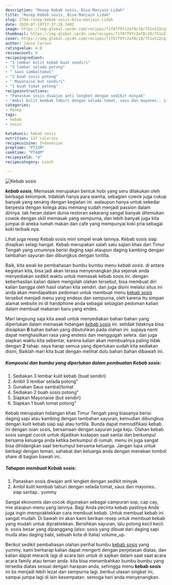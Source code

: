 ```yaml
---
description: "Resep Kebab sosis, Bisa Manjain Lidah"
title: "Resep Kebab sosis, Bisa Manjain Lidah"
slug: 2744-resep-kebab-sosis-bisa-manjain-lidah
date: 2020-07-19T17:37:28.340Z
image: https://img-global.cpcdn.com/recipes/f1f87f97c2af8c10/751x532cq70/kebab-sosis-foto-resep-utama.jpg
thumbnail: https://img-global.cpcdn.com/recipes/f1f87f97c2af8c10/751x532cq70/kebab-sosis-foto-resep-utama.jpg
cover: https://img-global.cpcdn.com/recipes/f1f87f97c2af8c10/751x532cq70/kebab-sosis-foto-resep-utama.jpg
author: Janie Carson
ratingvalue: 4.8
reviewcount: 9
recipeingredient:
- "3 lembar kulit kebab buat sendiri"
- "3 lembar selada potong"
- " Saus sambaltomat"
- "2 buah sosis potong"
- " Mayonaise but sendiri"
- "1 buah tomat potong"
recipeinstructions:
- "Panaskan sosis diwajan anti lengket dengan sedikit minyak"
- "Ambil kulit kembab taburi dengan selada tomat, saus dan mayones.. siap santap.. yummy"
categories:
- Resep
tags:
- kebab
- sosis

katakunci: kebab sosis 
nutrition: 137 calories
recipecuisine: Indonesian
preptime: "PT22M"
cooktime: "PT48M"
recipeyield: "4"
recipecategory: Lunch

---
```



![Kebab sosis](https://img-global.cpcdn.com/recipes/f1f87f97c2af8c10/751x532cq70/kebab-sosis-foto-resep-utama.jpg)

<b><i>kebab sosis</i></b>, Memasak merupakan bentuk hobi yang seru dilakukan oleh berbagai kelompok. tidaklah hanya para wanita, sebagian cowok juga cukup banyak yang senang dengan kegiatan ini. walaupun hanya untuk sekedar berpesta dengan kolega atau memang sudah menjadi passion dalam dirinya. tak heran dalam dunia restoran sekarang sangat banyak ditemukan cowok dengan skill memasak yang sempurna, dan lebih banyak juga kita jumpai di aneka rumah makan dan cafe yang mempunyai koki pria sebagai koki terbaik nya.

Lihat juga resep Kebab sosis mini simpel enak lainnya. Kebab sosis siap disajikan selagi hangat. Kebab merupakan salah satu sajian khas dari Timur Tengah yang umumnya berisi daging sapi ataupun daging kambing dengan tambahan sayuran dan dibungkus dengan tortilla.

Baik, kita awali ke pembahasan bumbu bumbu menu <i>kebab sosis</i>. di antara kegiatan kita, bisa jadi akan terasa menyenangkan jika sejenak anda menyediakan sedikit waktu untuk memasak kebab sosis ini. dengan keberhasilan kalian dalam mengolah olahan tersebut, bisa membuat diri kalian bangga oleh hasil olahan kita sendiri. dan juga disini melalui situs ini anda akan mendapatkan pedoman untuk membuat menu <u>kebab sosis</u> tersebut menjadi menu yang endess dan sempurna, oleh karena itu simpan alamat website ini di handphone anda sebagai sebagian pedoman kalian dalam membuat makanan baru yang endes.


Mari langsung saja kita awali untuk menyediakan bahan bahan yang diperlukan dalam memasak hidangan <u><i>kebab sosis</i></u> ini. setidak tidaknya bisa disiapkan <b>6</b> bahan bahan yang dibutuhkan pada olahan ini. supaya nanti dapat menghasilkan rasa yang endess dan menggugah selera. dan juga siapkan waktu kita sebentar, karena kalian akan membuatnya paling tidak dengan <b>2</b> tahap. saya harap semua yang diperlukan sudah kita sediakan disini, Baiklah mari kita buat dengan melihat dulu bahan bahan dibawah ini.

<!--inarticleads1-->

##### Komposisi dan bumbu yang diperlukan dalam pembuatan Kebab sosis:

1. Sediakan 3 lembar kulit kebab (buat sendiri)
1. Ambil 3 lembar selada potong&#34;
1. Gunakan  Saus sambal/tomat
1. Sediakan 2 buah sosis potong&#34;
1. Siapkan  Mayonaise (but sendiri)
1. Siapkan 1 buah tomat potong&#34;


Kebab merupakan hidangan khas Timur Tengah yang biasanya berisi daging sapi atau kambing dengan tambahan sayuran, kemudian dibungkus dengan kulit kebab siap saji atau tortilla. Bunda dapat memodifikasi kebab ini dengan isian sosis, bersamaan dengan sayuran juga keju. Olahan kebab sosis sangat cocok untuk dijadikan kudapan saat santai dan berkumpul bersama keluarga anda ketika berkumpul di rumah. menu ini juga sangat bisa dihidangkan saat berkumpul bersama keluarga. Jangan lupa untuk berbagi dengan teman, sahabat dan keluarga anda dengan menekan tombol share di bagian bawah ini.. 

<!--inarticleads2-->

##### Tahapan membuat Kebab sosis:

1. Panaskan sosis diwajan anti lengket dengan sedikit minyak
1. Ambil kulit kembab taburi dengan selada tomat, saus dan mayones.. siap santap.. yummy


Sangat ekonomis dan cocok digunakan sebagai campuran sop, cap cay, mie ataupun menu yang lainnya. Bagi Anda pecinta kebab pastinya Anda juga ingin mempraktekkan cara membuat kebab. Untuk membuat kebab ini sangat mudah. Di bawah ini akan kami berikan resep untuk membuat kebab yang mudah untuk dipraktekkan. Bersihkan sayuran, lalu potong kecil kecil. b. sosis besar yang dipanggang (also: sosis yang dibuat dari daging sapi muda atau daging babi, sebuah kota di Italia) volume_up. 

Berikut sedikit pembahasan olahan perihal bumbu <u>kebab sosis</u> yang yummy. kami berharap kalian dapat mengerti dengan penjelasan diatas, dan kalian dapat meracik lagi di acara lain untuk di sajikan dalam saat saat acara acara family atau teman anda. kita bisa menambahkan bumbu bumbu yang tersedia diatas sesuai dengan harapan anda, sehingga menu <b>kebab sosis</b> ini bs menjadi lebih lezat dan sempurna lagi. berikut ulasan singkat ini, sampai jumpa lagi di lain kesempatan. semoga hari anda menyenangkan.

